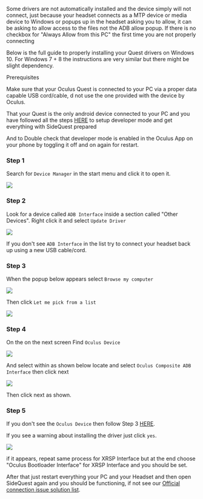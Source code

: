 Some drivers are not automatically installed and the device simply will not connect, just because your headset connects as a MTP device or media device to Windows or popups up in the headset asking you to allow, it can be asking to allow access to the files not the ADB allow popup.
If there is no checkbox for "Always Allow from this PC" the first time you are not properly connecting

Below is the full guide to properly installing your Quest drivers on Windows 10. For Windows 7 + 8 the instructions are very similar but there might be slight dependency. 

Prerequisites

Make sure that your Oculus Quest is connected to your PC via a proper data capable USB cord/cable, d not use the one provided with the device by Oculus.

That your Quest is the only android device connected to your PC and you have followed all the steps [HERE](https://github.com/the-expanse/SideQuest/wiki/SideQuest-Setup-&-How-To-install) to setup developer mode and get everything with SideQuest prepared 

And to Double check that developer mode is enabled in the Oculus App on your phone by toggling it off and on again for restart.



### Step 1
Search for `Device Manager` in the start menu and click it to open it.

![](https://cdn.discordapp.com/attachments/541467913857662995/641732058309459978/Screenshot_781.png)



### Step 2
Look for a device called `ADB Interface` inside a section called "Other Devices". Right click it and select `Update Driver`

![](https://cdn.discordapp.com/attachments/541467913857662995/641728713603416075/Screenshot_780.png)

If you don't see `ADB Interface` in the list try to connect your headset back up using a new USB cable/cord.



### Step 3
When the popup below appears select `Browse my computer`

![](https://cdn.discordapp.com/attachments/541467913857662995/641735135414190090/Screenshot_779.png)

Then click `Let me pick from a list`

![](https://cdn.discordapp.com/attachments/541467913857662995/641734956950880260/Screenshot_783.png)

### Step 4
On the on the next screen Find `Oculus Device`

![](https://cdn.discordapp.com/attachments/541467913857662995/641738916373856277/Screenshot_784.png)

And select within as shown below locate and select `Oculus Composite ADB Interface` then click next

![](https://cdn.discordapp.com/attachments/541467913857662995/641736416199442434/1_2.png)

Then click next as shown.

### Step 5


If you don't see the `Oculus Device` then follow Step 3 [HERE](https://github.com/the-expanse/SideQuest/wiki/SideQuest-Setup-&-How-To-install#step-3-install-drivers-windows-users-only).


If you see a warning about installing the driver just click `yes`.

![](https://cdn.discordapp.com/attachments/541467913857662995/641731673871876118/Screenshot_782.png)

if it appears, repeat same process for XRSP Interface but at the end choose "Oculus Bootloader Interface" for XRSP Interface and you should be set.

After that just restart everything your PC and your Headset and then open SideQuest again and you should be functioning, if not see our [Official connection issue solution list](https://github.com/the-expanse/SideQuest/wiki/I-am-having-issues-Connecting-,-what-do-i-do%3F).